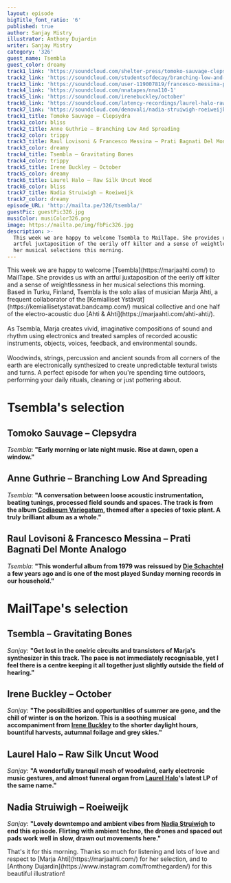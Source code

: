 ```yaml
---
layout: episode
bigTitle_font_ratio: '6'
published: true
author: Sanjay Mistry
illustrator: Anthony Dujardin
writer: Sanjay Mistry
category: '326'
guest_name: Tsembla
guest_color: dreamy
track1_link: 'https://soundcloud.com/shelter-press/tomoko-sauvage-clepsydra-sp087'
track2_link: 'https://soundcloud.com/studentsofdecay/branching-low-and-spreading'
track3_link: 'https://soundcloud.com/user-119007819/francesco-messina-prati-bagnati-del-monte-analogo-1979'
track4_link: 'https://soundcloud.com/nnatapes/nna110-1'
track5_link: 'https://soundcloud.com/irenebuckley/october'
track6_link: 'https://soundcloud.com/latency-recordings/laurel-halo-raw-silk-uncut-wood'
track7_link: 'https://soundcloud.com/denovali/nadia-struiwigh-roeiweijk'
track1_title: Tomoko Sauvage – Clepsydra
track1_color: bliss
track2_title: Anne Guthrie – Branching Low And Spreading
track2_color: trippy
track3_title: Raul Lovisoni & Francesco Messina – Prati Bagnati Del Monte Analogo
track3_color: dreamy
track4_title: Tsembla – Gravitating Bones
track4_color: trippy
track5_title: Irene Buckley – October
track5_color: dreamy
track6_title: Laurel Halo – Raw Silk Uncut Wood
track6_color: bliss
track7_title: Nadia Struiwigh – Roeiweijk
track7_color: dreamy
episode_URL: 'http://mailta.pe/326/tsembla/'
guestPic: guestPic326.jpg
musiColor: musiColor326.png
image: https://mailta.pe/img/fbPic326.jpg
description: >-
  This week we are happy to welcome Tsembla to MailTape. She provides us with an
  artful juxtaposition of the eerily off kilter and a sense of weightlessness in
  her musical selections this morning.
---
```

<p id="introduction">This week we are happy to welcome [Tsembla](https://marjaahti.com/) to MailTape. She provides us with an artful juxtaposition of the eerily off kilter and a sense of weightlessness in her musical selections this morning. Based in Turku, Finland, Tsembla is the solo alias of musician Marja Ahti, a frequent collaborator of the [Kemialliset Ystävät](https://kemiallisetystavat.bandcamp.com/) musical collective and one half of the electro-acoustic duo [Ahti & Ahti](https://marjaahti.com/ahti-ahti/).
<br><br>
As Tsembla, Marja creates vivid, imaginative compositions of sound and rhythm using electronics and treated samples of recorded acoustic instruments, objects, voices, feedback, and environmental sounds.
<br><br>
Woodwinds, strings, percussion and ancient sounds from all corners of the earth are electronically synthesized to create unpredictable textural twists and turns. A perfect episode for when you're spending time outdoors, performing your daily rituals, cleaning or just pottering about.</p>


# Tsembla's selection

## Tomoko Sauvage – Clepsydra
_Tsembla_: **"**Early morning or late night music. Rise at dawn, open a window.**"**

## Anne Guthrie – Branching Low And Spreading
_Tsembla_: **"**A conversation between loose acoustic instrumentation, beating tunings, processed field sounds and spaces. The track is from the album [Codiaeum Variegatum](http://studentsofdecay.com/post/59038637275/anne-guthrie-codiaeum-variegatum), themed after a species of toxic plant. A truly brilliant album as a whole.**"**

## Raul Lovisoni & Francesco Messina – Prati Bagnati Del Monte Analogo
_Tsembla_: **"**This wonderful album from 1979 was reissued by [Die Schachtel](http://www.dieschachtel.com/) a few years ago and is one of the most played Sunday morning records in our household.**"**


# MailTape's selection

## Tsembla – Gravitating Bones
_Sanjay_: **"**Get lost in the oneiric circuits and transistors of Marja's synthesizer in this track. The pace is not immediately recognisable, yet I feel there is a centre keeping it all together just slightly outside the field of hearing.**"**

## Irene Buckley – October
_Sanjay_: **"**The possibilities and opportunities of summer are gone, and the chill of winter is on the horizon. This is a soothing musical accompaniment from [Irene Buckley](http://www.irenebuckley.com/) to the shorter daylight hours, bountiful harvests, autumnal foilage and grey skies.**"**

## Laurel Halo – Raw Silk Uncut Wood
_Sanjay_: **"**A wonderfully tranquil mesh of woodwind, early electronic music gestures, and almost funeral organ from [Laurel Halo](http://www.laurelhalo.com/)'s latest LP of the same name.**"**

## Nadia Struiwigh – Roeiweijk
_Sanjay_: **"**Lovely downtempo and ambient vibes from [Nadia Struiwigh](https://www.nadiastruiwigh.com/) to end this episode. Flirting with ambient techno, the drones and spaced out pads work well in slow, drawn out movements here.**"**


<p id="outroduction">That's it for this morning. Thanks so much for listening and lots of love and respect to [Marja Ahti](https://marjaahti.com/) for her selection, and to [Anthony Dujardin](https://www.instagram.com/fromthegarden/) for this beautiful illustration!</p>
